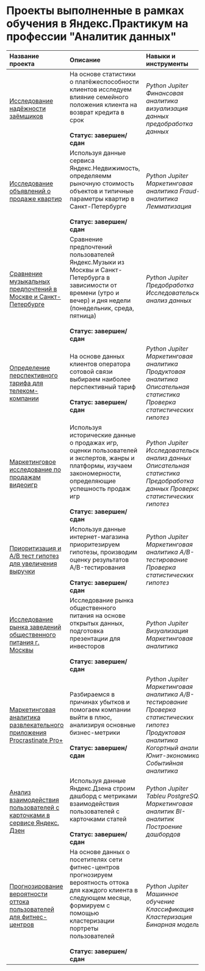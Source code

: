 # Проекты выполненные в рамках обучения в Яндекс.Практикум на профессии "Аналитик данных"

| Название проекта | Описание | Навыки и инструменты | Используемые библиотеки | 
| :---------------------- | :---------------------- | :---------------------- | :---------------------- |
| [Исследование надёжности заёмщиков](project_2_bank_data) | На основе статистики о платёжеспособности клиентов исследуем влияние семейного положения клиента на возврат кредита в срок<br><br>**Статус: завершен/сдан**| *Python Jupiter Финансовая аналитика визуализация данных предобработка данных* | *Pandas PyMystem3 seaborn matplotlib* |
| [Исследование объявлений о продаже квартир](project_3_reality_spb_analitics) | Используя данные сервиса Яндекс.Недвижимость, определяемм рыночную стоимость объектов и типичные параметры квартир в Санкт-Петербурге<br><br>**Статус: завершен/сдан**| *Python Jupiter Маркетинговая аналитика Fraud-аналитика Лемматизация* | *Pandas seaborn matplotlib* |
| [Сравнение музыкальных предпочтений в Москве и Санкт-Петербурге](project_1_big_city_music) | Сравнение предпочтений пользователей Яндекс.Музыки из Москвы и Санкт-Петербурга в зависимости от времени (утро и вечер) и дня недели (понедельник, среда, пятница)<br><br>**Статус: завершен/сдан**| *Python Jupiter Предобработка Исследовательский анализ данных* | *pandas* |
| [Определение перспективного тарифа для телеком-компании](project_4_telekom_best_tarif) | На основе данных клиентов оператора сотовой связи выбираем наиболее перспективный тариф<br><br>**Статус: завершен/сдан**| *Python Jupiter Маркетинговая аналитика Продуктовая аналитика Описательная статистика Проверка статистических гипотез* | *Pandas seaborn matplotlib scipy math* |
| [Маркетинговое исследование по продажам видеоигр](project_5_gamedev_analitics) | Используя исторические данные о продажах игр, оценки пользователей и экспертов, жанры и платформы, изучаем закономерности, определяющие успешность продаж игр<br><br>**Статус: завершен/сдан**| *Python Jupiter Исследовательский анализ данных Описательная статистика Предобработка данных Проверка статистических гипотез* | *Pandas seaborn numpy matplotlib scipy math* |
| [Приоритизация и A/B тест гипотез для увеличения выручки](project_6_ab_test_revenue_market) | Используя данные интернет-магазина приоритезируем гипотезы, производим оценку результатов A/B-тестирования<br><br>**Статус: завершен/сдан**| *Python Jupiter Маркетинговая аналитика A/B-тестирование Проверка статистических гипотез* | *Pandas seaborn numpy matplotlib scipy datetime* |
| [Исследование рынка заведений общественного питания г. Москвы](project_7_restaraunts_research) | Исследование рынка общественного питания на основе открытых данных, подготовка презентации для инвесторов<br><br>**Статус: завершен/сдан**| *Python Jupiter Визуализация Маркетинговая аналитика* | *Pandas seaborn numpy bs4 scipy requests plotly* |
| [Маркетинговая аналитика развлекательного приложения Procrastinate Pro+](project_8_users_app_behaviour) | Разбираемся в причинах убытков и помогаем компании выйти в плюс, анализируя основные бизнес-метрики<br><br>**Статус: завершен/сдан**| *Python Jupiter Маркетинговая аналитика A/B-тестирование Проверка статистических гипотез Продуктовая аналитика Когортный анализ Юнит-экономика Событийная аналитика* | *Pandas seaborn numpy datetime scipy statsmodels plotly* |
| [Анализ взаимодействия пользователей с карточками в сервисе Яндекс. Дзен](project_9_dashboard_creating) | Используя данные Яндекс.Дзена строим дашборд с метриками взаимодействия пользователей с карточками статей<br><br>**Статус: завершен/сдан**| *Python Jupiter Tableu PostgreSQL Маркетинговая аналитик BI-аналитик Построение дашбордов* | *sqlalchemy pandas* |
| [Прогнозирование вероятности оттока пользователей для фитнес-центров](project_10_jims_analitics) | На основе данных о посетителях сети фитнес-центров прогнозируем вероятность оттока для каждого клиента в следующем месяце, формируем с помощью кластеризации портреты пользователей<br><br>**Статус: завершен/сдан**| *Python Jupiter Машинное обучение Классификация Кластеризация Бинарная модель* | *Pandas scikit-learn matplotlib seaborn scipy* |

